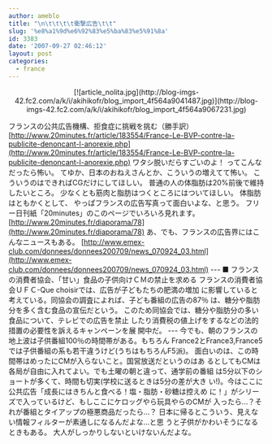 ```yaml
---
author: ameblo
title: "\n\t\t\t\t衝撃広告\t\t"
slug: '%e8%a1%9d%e6%92%83%e5%ba%83%e5%91%8a'
id: 3383
date: '2007-09-27 02:46:12'
layout: post
categories:
  - france
---
```


<div align="center">[![article_nolita.jpg](http://blog-imgs-42.fc2.com/a/k/i/akihikofr/blog_import_4f564a9041487.jpg)](http://blog-imgs-42.fc2.com/a/k/i/akihikofr/blog_import_4f564a9067231.jpg)</div>

フランスの公共広告機構、拒食症に挑戦を挑む（勝手訳） [http://www.20minutes.fr/article/183554/France-Le-BVP-contre-la-publicite-denoncant-l-anorexie.php](http://www.20minutes.fr/article/183554/France-Le-BVP-contre-la-publicite-denoncant-l-anorexie.php) ワタシ脱いだらすごいのよ！ ってこんなだったら怖い。 てゆか、日本のおねえさんとか、こういうの増えてて怖い。 こういうのはできればCGだけにしてほしい。 普通の人の体脂肪は20%前後で維持したいところ。 少なくとも筋肉と脂肪はつくところにはついてほしい。 体脂肪はともかくとして、 やっぱフランスの広告写真って面白いよな、と思う。 フリー日刊紙「20minutes」のこのページでいろいろ見れます。 [http://www.20minutes.fr/diaporama/78](http://www.20minutes.fr/diaporama/78) あ、でも、フランスの広告界にはこんなニュースもある。 [http://www.emex-club.com/donnees/donnees200709/news_070924_03.html](http://www.emex-club.com/donnees/donnees200709/news_070924_03.html) --- ■ フランスの消費者協会、「甘い」食品の子供向けＣＭの禁止を求める フランスの消費者協会ＵＦＣ-Que choisirでは、広告が子どもたちの肥満の増加 に影響していると考えている。同協会の調査によれば、子ども番組の広告の87％ は、糖分や脂肪分を多く含む食品の宣伝だという。 このため同協会では、糖分や脂肪分の多い食品について、テレビでの広告を禁止 したり消費税の値上げをするなどの法的措置の必要性を訴えるキャンペーンを展 開中だ。 --- 今でも、朝のフランスの地上波は子供番組100％の時間帯がある。もちろん France2とFrance3,France5では子供番組の系も若干違うけど(うちはもちろんF5派)。 面白いのは、この時間帯はめったにCMが入らないこと。国営放送だというのはあ るとしてもCMは各局が自由に入れてよい。でも土曜の朝と違って、通学前の番組 は5分以下のショートが多くて、時間も切実(学校に送るときは5分の差が大き い!)。今はここに公共広告「成長にはきちんと食べる！塩・脂肪・砂糖は控えめ に！」がシリーズで入っているけど、もしここにケロッグやら玩具やらのCMが 入ったら…？それが番組とタイアップの極悪商品だったら…？ 日本に帰るとこういう、見えない情報フィルターが素通しになるんだよな…と思 うと子供がかわいそうになるときもある。 大人がしっかりしないといけないんだよな。
